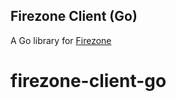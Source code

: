 ## Firezone Client (Go)

A Go library for [Firezone](https://www.firezone.dev/docs/reference/rest-api)
# firezone-client-go
